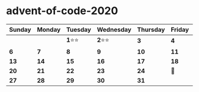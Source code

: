 # advent-of-code-2020

Sunday | Monday | Tuesday | Wednesday | Thursday | Friday | Saturday
------- | -------| ------- | ------- | -------| -------| -------
   |   |   | **1**⭐⭐ | **2**⭐⭐ | **3**  | **4** |   **5**
 **6**  | **7**    | **8**    | **9**   | **10**   | **11**    | **12**   
 **13**  | **14**  | **15**  | **16**  | **17**  | **18**  | **19** 
 **20**  | **21** | **22**  | **23** | **24** | :christmas_tree: | **26**  
 **27** | **28** | **29** | **30** | **31** |  | 
 
